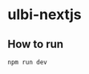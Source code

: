 # ulbi-nextjs

<!-- [Next Page](https://next-course-ten.vercel.app/) -->


## How to run

```
npm run dev
```